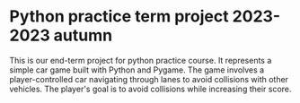 # Python practice term project 2023-2023 autumn
This is our end-term project for python practice course. It represents a simple car game built with Python and Pygame. The game involves a player-controlled car navigating through lanes to avoid collisions with other vehicles. The player's goal is to avoid collisions while increasing their score.
